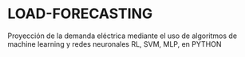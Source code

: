 # LOAD-FORECASTING
Proyección de la demanda eléctrica mediante el uso de algoritmos de machine learning y redes neuronales RL, SVM, MLP, en PYTHON
